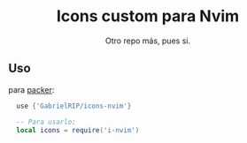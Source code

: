<h1 align="center">Icons custom para Nvim</h1>

<p align="center">Otro repo más, pues si.</p>

## Uso

para [packer](https://github.com/wbthomason/packer.nvim):

```lua
  use {'GabrielRIP/icons-nvim'}

  -- Para usarlo:
  local icons = require('i-nvim')
```
